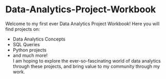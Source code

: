# Data-Analytics-Project-Workbook
Welcome to my first ever Data Analytics Project Workbook! Here you will find projects on:
 * Data Analytics Concepts
 * SQL Queries
 * Python projects
 * and much more!\
I am hoping to explore the ever-so-fascinating world of data analytics through these projects, and bring value to my community through my work.
